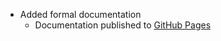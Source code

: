 * Added formal documentation
  * Documentation published to [GitHub Pages](https://barchart.github.io/marketdata-api-js/#/)